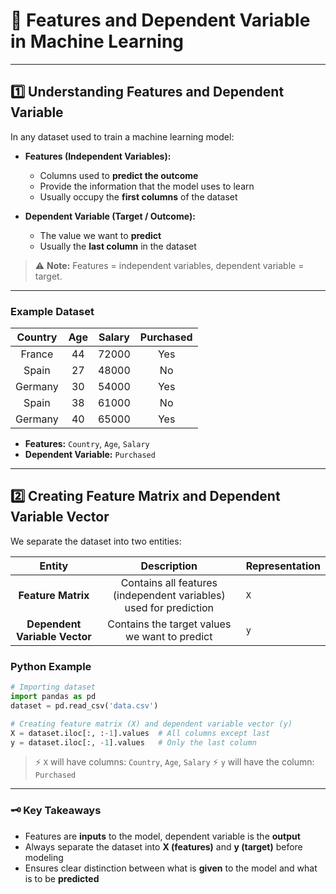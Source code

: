 # 🧮 Features and Dependent Variable in Machine Learning
---

## 1️⃣ Understanding Features and Dependent Variable

In any dataset used to train a machine learning model:

- **Features (Independent Variables):**  
  - Columns used to **predict the outcome**  
  - Provide the information that the model uses to learn  
  - Usually occupy the **first columns** of the dataset

- **Dependent Variable (Target / Outcome):**  
  - The value we want to **predict**  
  - Usually the **last column** in the dataset  

> ⚠️ **Note:** Features = independent variables, dependent variable = target.

---

### Example Dataset

| Country | Age | Salary | Purchased |
|:-------:|:---:|:------:|:---------:|
| France  | 44  | 72000  | Yes       |
| Spain   | 27  | 48000  | No        |
| Germany | 30  | 54000  | Yes       |
| Spain   | 38  | 61000  | No        |
| Germany | 40  | 65000  | Yes       |

- **Features:** `Country`, `Age`, `Salary`  
- **Dependent Variable:** `Purchased`  

---

## 2️⃣ Creating Feature Matrix and Dependent Variable Vector

We separate the dataset into two entities:

| Entity | Description | Representation |
|:------:|:-----------:|:--------------|
| **Feature Matrix** | Contains all features (independent variables) used for prediction | `X` |
| **Dependent Variable Vector** | Contains the target values we want to predict | `y` |

### Python Example

```python
# Importing dataset
import pandas as pd
dataset = pd.read_csv('data.csv')

# Creating feature matrix (X) and dependent variable vector (y)
X = dataset.iloc[:, :-1].values  # All columns except last
y = dataset.iloc[:, -1].values   # Only the last column
````

> ⚡ `X` will have columns: `Country`, `Age`, `Salary`
> ⚡ `y` will have the column: `Purchased`

---

### 🗝️ Key Takeaways

* Features are **inputs** to the model, dependent variable is the **output**
* Always separate the dataset into **X (features)** and **y (target)** before modeling
* Ensures clear distinction between what is **given** to the model and what is to be **predicted**
